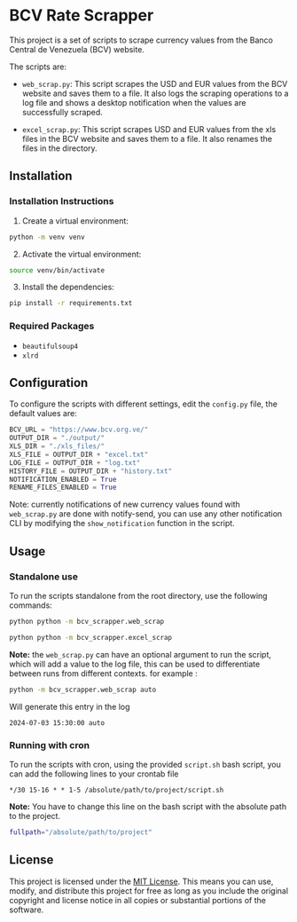 # BCV Rate Scrapper

This project is a set of scripts to scrape currency values from the Banco Central de Venezuela (BCV) website.

The scripts are:

- `web_scrap.py`: This script scrapes the USD and EUR values from the BCV website and saves them to a file. It also logs the scraping operations to a log file and shows a desktop notification when the values are successfully scraped.

- `excel_scrap.py`: This script scrapes USD and EUR values from the xls files in the BCV website and saves them to a file. It also renames the files in the directory.

## Installation

### Installation Instructions

1. Create a virtual environment:

```bash
python -m venv venv
```

2. Activate the virtual environment:

```bash
source venv/bin/activate
```

3. Install the dependencies:

```bash
pip install -r requirements.txt
```

### Required Packages

- `beautifulsoup4`
- `xlrd`

## Configuration

To configure the scripts with different settings, edit the `config.py` file, the default values are:

```python
BCV_URL = "https://www.bcv.org.ve/"
OUTPUT_DIR = "./output/"
XLS_DIR = "./xls_files/"
XLS_FILE = OUTPUT_DIR + "excel.txt"
LOG_FILE = OUTPUT_DIR + "log.txt"
HISTORY_FILE = OUTPUT_DIR + "history.txt"
NOTIFICATION_ENABLED = True
RENAME_FILES_ENABLED = True
```

Note: currently notifications of new currency values found with `web_scrap.py` are done with notify-send, you can use any other notification CLI by modifying the `show_notification` function in the script.

## Usage

### Standalone use

To run the scripts standalone from the root directory, use the following commands:

```bash
python python -m bcv_scrapper.web_scrap
```

```bash
python python -m bcv_scrapper.excel_scrap
```

**Note:** the `web_scrap.py` can have an optional argument to run the script, which will add a value to the log file, this can be used to differentiate between runs from different contexts. for example :

```bash
python -m bcv_scrapper.web_scrap auto
```

Will generate this entry in the log

```text
2024-07-03 15:30:00 auto
```

### Running with cron

To run the scripts with cron, using the provided `script.sh` bash script, you can add the following lines to your crontab file

```text
*/30 15-16 * * 1-5 /absolute/path/to/project/script.sh
```

**Note:** You have to change this line on the bash script with the absolute path to the project.

```bash
fullpath="/absolute/path/to/project"
```

## License

This project is licensed under the [MIT License](LICENSE). This means you can use, modify, and distribute this project for free as long as you include the original copyright and license notice in all copies or substantial portions of the software.
